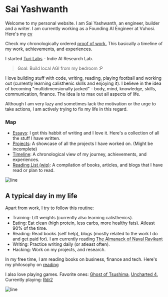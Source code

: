 # Sai Yashwanth


Welcome to my personal website. I am Sai Yashwanth, an engineer, builder and a writer. 
I am currently working as a Founding AI Engineer at Vuhosi. Here's my [cv](./resume)

Check my chronologically ordered [proof of work.](./timeline) This basically a timeline of my work, achievements, and experiences.

I started [Turi Labs](https://www.turilabs.tech) - Indie AI Research Lab. 

> Goal: Build local AGI from my bedroom :P

I love building stuff with code, writing, reading, playing football and working out (currently learning calisthenic skills and enjoying it). 
I believe in the idea of becoming "multidimensionally jacked" - body, mind, knowledge, skills, communication, finance. 
The idea is to max out all aspects of life.


Although I am very lazy and sometimes lack the motivation or the urge to take actions, I am actively trying to fix my life in this regard. 

### Map
- [Essays](./articles): I got this habbit of writing and I love it. Here's a collection of all the stuff I have written.
- [Projects](./projects): A showcase of all the projects I have worked on. (Might be incomplete)
- [Timeline](./timeline): A chronological view of my journey, achievements, and experiences.
- [Reading List (wip)](./reading-list): A compilation of books, articles, and blogs that I have read or plan to read.


![line](https://user-images.githubusercontent.com/74038190/212284100-561aa473-3905-4a80-b561-0d28506553ee.gif)

## A typical day in my life
Apart from work, I try to follow this routine:

- Training: Lift weights (currently also learning calisthenics). 
- Eating: Eat clean (high protein, less carbs, more healthy fats). Atleast 90% of the time.
- Reading: Read books (self help), blogs (mostly related to the work I do and get paid for). I am currently reading [The Almanack of Naval Ravikant](https://navalmanack.com/)
- Writing: Practice writing daily (or atleast often).
- Hacking: Work on my projects, and research.

In my free time, I am reading books on business, finance and tech. Here's my philosophy on [reading](content/reading)

I also love playing games. Favorite ones: [Ghost of Tsushima](https://en.wikipedia.org/wiki/Ghost_of_Tsushima), [Uncharted 4.](https://en.wikipedia.org/wiki/Uncharted_4:_A_Thief%27s_End)
Currently playing: [Rdr2](https://en.wikipedia.org/wiki/Red_Dead_Redemption_2)

![line](https://user-images.githubusercontent.com/74038190/212284100-561aa473-3905-4a80-b561-0d28506553ee.gif)

